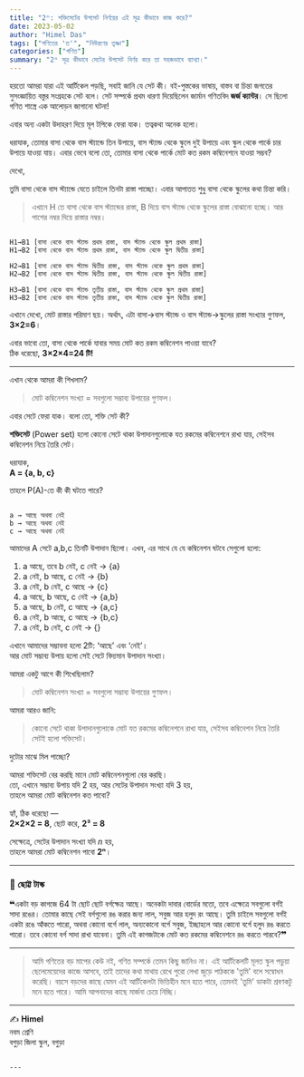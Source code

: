 ```yaml
---
title: "2ⁿ: শক্তিসেটের উপসেট নির্ণয়ের এই সূত্র কীভাবে কাজ করে?"
date: 2023-05-02
author: "Himel Das"
tags: ["গণিতের 'ত'", "নিউরণের তৃষ্ণা"]
categories: ["গণিত"]
summary: "2ⁿ সূত্র কীভাবে সেটের উপসেট নির্ণয় করে তা সহজভাবে ব্যাখ্যা।"
---
```


হয়তো আমরা যারা এই আর্টিকেল পড়ছি, সবাই জানি যে সেট কী। বই-পুস্তকের ভাষায়, বাস্তব বা চিন্তা জগতের সুসংজ্ঞায়িত বস্তুর সংগ্রহকে সেট বলে। সেট সম্পর্কে প্রথম ধারণা দিয়েছিলেন জার্মান গণিতবিদ **জর্জ ক্যান্টর**। সে ছিলো গণিত শাস্ত্রে এক আলোড়ন জাগানো ঘটনা!

এবার অন্য একটা উদাহরণ দিয়ে মূল টপিকে ফেরা যাক। তত্বকথা অনেক হলো।

ধরাযাক, তোমার বাসা থেকে বাস স্ট্যান্ডে তিন উপায়ে, বাস স্ট্যান্ড থেকে স্কুলে দুই উপায়ে এবং স্কুল থেকে পার্কে চার উপায়ে যাওয়া যায়। এবার ভেবে বলো তো, তোমার বাসা থেকে পার্কে মোট কত রকম কম্বিনেশনে যাওয়া সম্ভব?

দেখো,

তুমি বাসা থেকে বাস স্ট্যান্ডে যেতে চাইলে তিনটা রাস্তা পাচ্ছো। এবার আপাতত শুধু বাসা থেকে স্কুলের কথা চিন্তা করি।

> এখানে H তে বাসা থেকে বাস স্ট্যান্ডের রাস্তা, B দিয়ে বাস স্ট্যান্ড থেকে স্কুলের রাস্তা বোঝানো হচ্ছে। আর পাশের নম্বর দিয়ে রাস্তার নম্বর।

```

H1→B1 [বাসা থেকে বাস স্ট্যান্ড প্রথম রাস্তা, বাস স্ট্যান্ড থেকে স্কুল প্রথম রাস্তা]
H1→B2 [বাসা থেকে বাস স্ট্যান্ড প্রথম রাস্তা, বাস স্ট্যান্ড থেকে স্কুল দ্বিতীয় রাস্তা]

H2→B1 [বাসা থেকে বাস স্ট্যান্ড দ্বিতীয় রাস্তা, বাস স্ট্যান্ড থেকে স্কুল প্রথম রাস্তা]
H2→B2 [বাসা থেকে বাস স্ট্যান্ড দ্বিতীয় রাস্তা, বাস স্ট্যান্ড থেকে স্কুল দ্বিতীয় রাস্তা]

H3→B1 [বাসা থেকে বাস স্ট্যান্ড তৃতীয় রাস্তা, বাস স্ট্যান্ড থেকে স্কুল প্রথম রাস্তা]
H3→B2 [বাসা থেকে বাস স্ট্যান্ড তৃতীয় রাস্তা, বাস স্ট্যান্ড থেকে স্কুল দ্বিতীয় রাস্তা]

```

এখানে দেখো, মোট রাস্তার পরিমাণ ছয়। অর্থাৎ, এটা বাসা→বাস স্ট্যান্ড ও বাস স্ট্যান্ড→স্কুলের রাস্তা সংখ্যার গুণফল, **3×2=6**।

এবার ভাবো তো, বাসা থেকে পার্কে যাবার সময় মোট কত রকম কম্বিনেশন পাওয়া যাবে?  
ঠিক ধরেছো, **3×2×4=24 টি!**

---

এখান থেকে আমরা কী শিখলাম?

> মোট কম্বিনেশন সংখ্যা = সবগুলো সম্ভাব্য উপায়ের গুণফল।

এবার সেটে ফেরা যাক। বলো তো, শক্তি সেট কী?

**শক্তিসেট** (Power set) হলো কোনো সেটে থাকা উপাদানগুলোকে যত রকমের কম্বিনেশনে রাখা যায়, সেইসব কম্বিনেশন নিয়ে তৈরি সেট।

ধরাযাক,  
**A = {a, b, c}**

তাহলে P(A)-তে কী কী ঘটতে পারে?

```

a → আছে অথবা নেই
b → আছে অথবা নেই
c → আছে অথবা নেই

```

আমাদের A সেটে a,b,c তিনটি উপাদান ছিলো। এখন, এর সাথে যে যে কম্বিনেশন ঘটবে সেগুলো হলো:

1. a আছে, তবে b নেই, c নেই → {a}  
2. a নেই, b আছে, c নেই → {b}  
3. a নেই, b নেই, c আছে → {c}  
4. a আছে, b আছে, c নেই → {a,b}  
5. a আছে, b নেই, c আছে → {a,c}  
6. a নেই, b আছে, c আছে → {b,c}  
7. a নেই, b নেই, c নেই → {}  

এখানে আমাদের সম্ভাবনা হলো 2টি: ‘আছে’ এবং ‘নেই’।  
আর মোট সম্ভাব্য উপায় হলো সেই সেটে বিদ্যমান উপাদান সংখ্যা।

আমরা একটু আগে কী শিখেছিলাম?

> মোট কম্বিনেশন সংখ্যা = সবগুলো সম্ভাব্য উপায়ের গুণফল।

আমরা আরও জানি:

> কোনো সেটে থাকা উপাদানগুলোকে মোট যত রকমের কম্বিনেশনে রাখা যায়, সেইসব কম্বিনেশন নিয়ে তৈরি সেটই হলো শক্তিসেট।

দুটোর মাঝে মিল পাচ্ছো?

আমরা শক্তিসেট বের করছি মানে মোট কম্বিনেশনগুলো বের করছি।  
তো, এখানে সম্ভাব্য উপায় যদি 2 হয়, আর সেটের উপাদান সংখ্যা যদি 3 হয়,  
তাহলে আমরা মোট কম্বিনেশন কত পাবো?

হ্যাঁ, ঠিক ধরেছো —  
**2×2×2 = 8**, ছোট করে, **2³ = 8**

সেক্ষেত্রে, সেটের উপাদান সংখ্যা যদি *n* হয়,  
তাহলে আমরা মোট কম্বিনেশন পাবো **2ⁿ**।

---

### 🧠 ছোট্ট টাস্ক

❝একটা বড় কাগজে 64 টা ছোট ছোট বর্গক্ষেত্র আছে। অনেকটা দাবার বোর্ডের মতো, তবে এক্ষেত্রে সবগুলো বর্গই সাদা রঙের। তোমার কাছে সেই বর্গগুলো রঙ করার জন্য লাল, সবুজ আর হলুদ রং আছে। তুমি চাইলে সবগুলো বর্গই একটা রঙে আঁকতে পারো, অথবা কোনো বর্গে লাল, অন্যকোনো বর্গে সবুজ, ইচ্ছাহলে আর কোনো বর্গে হলুদ রঙ করতে পারো। তবে কোনো বর্গ সাদা রাখা যাবেনা। তুমি এই কাগজটাকে মোট কত রকমের কম্বিনেশনে রঙ করতে পারবে?❞

---

> আমি গণিতের বড় মাপের কেউ নই, গণিত সম্পর্কে তেমন কিছু জানিও না। এই আর্টিকেলটি মূলত স্কুল পড়ুয়া ছেলেমেয়েদের কাজে আসবে, তাই তাদের কথা মাথায় রেখে পুরো লেখা জুড়ে পাঠককে 'তুমি' বলে সম্বোধন করেছি। বয়সে বড়দের কাছে যেমন এই আর্টিকেলটা ভিত্তিহীন মনে হতে পারে, তেমনই 'তুমি' ডাকটা শ্রবণকটু মনে হতে পারে। আমি আপনাদের কাছে মার্জনা চেয়ে নিচ্ছি।

---

✍️ **Himel**  
নবম শ্রেণি  
বগুড়া জিলা স্কুল, বগুড়া
```

---
